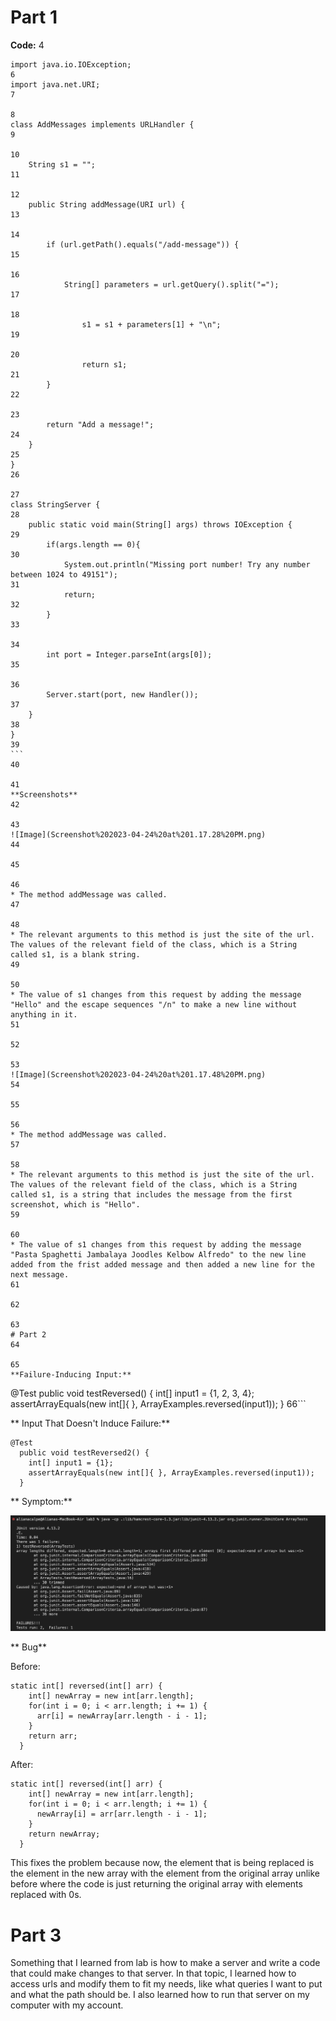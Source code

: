 
# Part 1

**Code:**
4
​
```
import java.io.IOException;
6
import java.net.URI;
7
​
8
class AddMessages implements URLHandler {
9
​
10
    String s1 = "";
11
​
12
    public String addMessage(URI url) {
13
​
14
        if (url.getPath().equals("/add-message")) {
15
​
16
            String[] parameters = url.getQuery().split("=");
17
​
18
                s1 = s1 + parameters[1] + "\n";
19
​
20
                return s1;
21
        }
22
​
23
        return "Add a message!";
24
    }
25
}
26
​
27
class StringServer {
28
    public static void main(String[] args) throws IOException {
29
        if(args.length == 0){
30
            System.out.println("Missing port number! Try any number between 1024 to 49151");
31
            return;
32
        }
33
​
34
        int port = Integer.parseInt(args[0]);
35
​
36
        Server.start(port, new Handler());
37
    }
38
}
39
​```
40
​
41
**Screenshots**
42
​
43
![Image](Screenshot%202023-04-24%20at%201.17.28%20PM.png)
44
​
45
​
46
* The method addMessage was called.
47
​
48
* The relevant arguments to this method is just the site of the url. The values of the relevant field of the class, which is a String called s1, is a blank string.
49
​
50
* The value of s1 changes from this request by adding the message "Hello" and the escape sequences "/n" to make a new line without anything in it.
51
​
52
​
53
![Image](Screenshot%202023-04-24%20at%201.17.48%20PM.png)
54
​
55
​
56
* The method addMessage was called.
57
​
58
* The relevant arguments to this method is just the site of the url. The values of the relevant field of the class, which is a String called s1, is a string that includes the message from the first screenshot, which is "Hello".
59
​
60
* The value of s1 changes from this request by adding the message "Pasta Spaghetti Jambalaya Joodles Kelbow Alfredo" to the new line added from the frist added message and then added a new line for the next message.
61
​
62
​
63
# Part 2
64
​
65
**Failure-Inducing Input:**

```
@Test
  public void testReversed() {
    int[] input1 = {1, 2, 3, 4};
    assertArrayEquals(new int[]{ }, ArrayExamples.reversed(input1));
  }
66
​```

** Input That Doesn't Induce Failure:**

```
@Test
  public void testReversed2() {
    int[] input1 = {1};
    assertArrayEquals(new int[]{ }, ArrayExamples.reversed(input1));
  }
```


** Symptom:**

![Image](Screenshot%202023-04-24%20at%204.56.32%20PM.png)

** Bug**

Before:

```
static int[] reversed(int[] arr) {
    int[] newArray = new int[arr.length];
    for(int i = 0; i < arr.length; i += 1) {
      arr[i] = newArray[arr.length - i - 1];
    }
    return arr;
  }
```

After:

```
static int[] reversed(int[] arr) {
    int[] newArray = new int[arr.length];
    for(int i = 0; i < arr.length; i += 1) {
      newArray[i] = arr[arr.length - i - 1];
    }
    return newArray;
  }
```

This fixes the problem because now, the element that is being replaced is the element in the new array with the element from the original array unlike before where the code is just returning the original array with elements replaced with 0s.


# Part 3

Something that I learned from lab is how to make a server and write a code that could make changes to that server. In that topic, I learned how to access urls and modify them to fit my needs, like what queries I want to put and what the path should be. I also learned how to run that server on my computer with my account.
